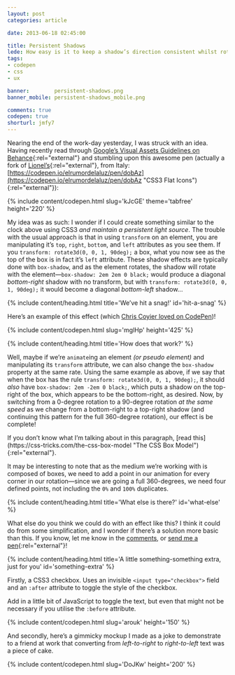 ```yaml
---
layout: post
categories: article

date: 2013-06-18 02:45:00

title: Persistent Shadows
lede: How easy is it to keep a shadow’s direction consistent whilst rotating an element?
tags:
- codepen
- css
- ux

banner:        persistent-shadows.png
banner_mobile: persistent-shadows_mobile.png

comments: true
codepen: true
shorturl: jmfy7
---
```



Nearing the end of the work-day yesterday, I was struck with an idea. Having recently read through [Google’s Visual Assets Guidelines on Behance](https://www.behance.net/gallery/Google-Visual-Assets-Guidelines-Part-1/9028077 "Google’s Visual Assets Guidelines on Behance"){:rel="external"} and stumbling upon this awesome pen (actually a fork of [Lionel’s](https://codepen.io/elrumordelaluz "Lionel on Github"){:rel="external"}, from Italy: [https://codepen.io/elrumordelaluz/pen/dobAz](https://codepen.io/elrumordelaluz/pen/dobAz "CSS3 Flat Icons"){:rel="external"}):

{% include content/codepen.html slug='kJcGE' theme='tabfree' height='220' %}

My idea was as such: I wonder if I could create something similar to the clock above using CSS3 *and maintain a persistent light source*. The trouble with the usual approach is that in using `transform` on an element, you are manipulating it’s `top`, `right`, `bottom`, and `left` attributes as you see them. If you `transform: rotate3d(0, 0, 1, 90deg);` a box, what you now see as the top of the box is in fact it’s `left` attribute. These shadow effects are typically done with `box-shadow`, and as the element rotates, the shadow will rotate with the element—`box-shadow: 2em 2em 0 black;` would produce a diagonal *bottom-right* shadow with no transform, but with `transform: rotate3d(0, 0, 1, 90deg);` it would become a diagonal *bottom-left* shadow...


{% include content/heading.html title='We’ve hit a snag!' id='hit-a-snag' %}

<aside><p>Here’s an example of this effect (which <a href="https://codepen.io/chrisburnell/details/mglHp#lovers">Chris Coyier loved on CodePen</a>)!</p></aside>

{% include content/codepen.html slug='mglHp' height='425' %}


{% include content/heading.html title='How does that work?' %}

Well, maybe if we’re `animate`ing an element *(or pseudo element)* and manipulating its `transform` attribute, we can also change the `box-shadow` property at the same rate. Using the same example as above, if we say that when the box has the rule `transform: rotate3d(0, 0, 1, 90deg);`, it should *also* have `box-shadow: 2em -2em 0 black;`, which puts a shadow on the top-right of the box, which appears to be the bottom-right, as desired. Now, by switching from a 0-degree rotation to a 90-degree rotation *at the same speed* as we change from a bottom-right to a top-right shadow (and continuing this pattern for the full 360-degree rotation), our effect is be complete!

<aside><p>If you don’t know what I’m talking about in this paragraph, [read this](https://css-tricks.com/the-css-box-model "The CSS Box Model"){:rel="external"}.</p></aside>

It may be interesting to note that as the medium we’re working with is composed of boxes, we need to add a point in our animation for every corner in our rotation—since we are going a full 360-degrees, we need four defined points, not including the `0%` and `100%` duplicates.


{% include content/heading.html title='What else is there?' id='what-else' %}

What else do you think we could do with an effect like this? I think it could do from some simplification, and I wonder if there’s a solution more basic than this. If you know, let me know in the [comments](#comments), or [send me a pen](https://codepen.io "Codepen"){:rel="external"}!


{% include content/heading.html title='A little something-something extra, just for you' id='something-extra' %}

Firstly, a CSS3 checkbox. Uses an invisible `<input type="checkbox">` field and an `:after` attribute to toggle the style of the checkbox.

<aside><p>Add in a little bit of JavaScript to toggle the text, but even that might not be necessary if you utilise the <code>:before</code> attribute.</p></aside>

{% include content/codepen.html slug='arouk' height='150' %}

And secondly, here’s a gimmicky mockup I made as a joke to demonstrate to a friend at work that converting from *left-to-right* to *right-to-left* text was a piece of cake.

{% include content/codepen.html slug='DoJKw' height='200' %}
